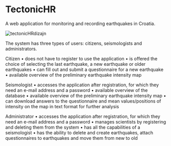 # TectonicHR
A web application for monitoring and recording earthquakes in Croatia.

![tectonicHRdizajn](https://user-images.githubusercontent.com/110941477/222762051-6ff3637e-f7b7-494d-b171-420451481d90.png)

The system has three types of users: citizens, seismologists and administrators. 

Citizen
• does not have to register to use the application
• is offered the choice of selecting the last earthquake, a new earthquake or older earthquakes
• can fill out and submit a questionnaire for a new earthquake
• available overview of the preliminary earthquake intensity map

Seismologist
• accesses the application after registration, for which they need an e-mail address and a password
• available overview of the database
• available overview of the preliminary earthquake intensity map
• can download answers to the questionnaire and mean values/positions of intensity on the map
in text format for further analysis

Administrator
• accesses the application after registration, for which they need an e-mail address and a password
• manages scientists by registering and deleting them from the system
• has all the capabilities of a seismologist
• has the ability to delete and create earthquakes, attach questionnaires to earthquakes and move them from new to old
